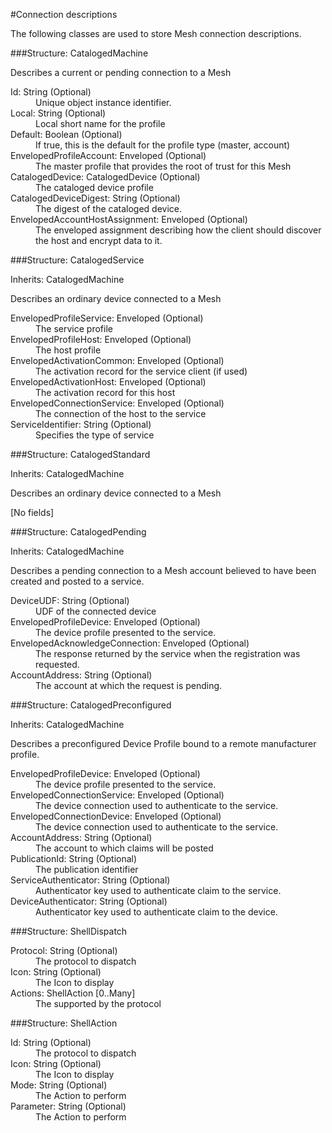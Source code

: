 ﻿

#Connection descriptions

The following classes are used to store Mesh connection descriptions.

###Structure: CatalogedMachine

Describes a current or pending connection to a Mesh

<dl>
<dt>Id: String (Optional)
<dd>Unique object instance identifier.
<dt>Local: String (Optional)
<dd>Local short name for the profile
<dt>Default: Boolean (Optional)
<dd>If true, this is the default for the profile type (master, account)
<dt>EnvelopedProfileAccount: Enveloped<ProfileAccount> (Optional)
<dd>The master profile that provides the root of trust for this Mesh
<dt>CatalogedDevice: CatalogedDevice (Optional)
<dd>The cataloged device profile
<dt>CatalogedDeviceDigest: String (Optional)
<dd>The digest of the cataloged device.
<dt>EnvelopedAccountHostAssignment: Enveloped<AccountHostAssignment> (Optional)
<dd>The enveloped assignment describing how the client should
discover the host and encrypt data to it.
</dl>
###Structure: CatalogedService

<dl>
<dt>Inherits:  CatalogedMachine
</dl>

Describes an ordinary device connected to a Mesh

<dl>
<dt>EnvelopedProfileService: Enveloped<ProfileService> (Optional)
<dd>The service profile
<dt>EnvelopedProfileHost: Enveloped<ProfileHost> (Optional)
<dd>The host profile
<dt>EnvelopedActivationCommon: Enveloped<ActivationCommon> (Optional)
<dd>The activation record for the service client (if used)
<dt>EnvelopedActivationHost: Enveloped<ActivationHost> (Optional)
<dd>The activation record for this host
<dt>EnvelopedConnectionService: Enveloped<ConnectionService> (Optional)
<dd>The connection of the host to the service
<dt>ServiceIdentifier: String (Optional)
<dd>Specifies the type of service 
</dl>
###Structure: CatalogedStandard

<dl>
<dt>Inherits:  CatalogedMachine
</dl>

Describes an ordinary device connected to a Mesh

[No fields]

###Structure: CatalogedPending

<dl>
<dt>Inherits:  CatalogedMachine
</dl>

Describes a pending connection to a Mesh account believed to have been 
created and posted to a service.

<dl>
<dt>DeviceUDF: String (Optional)
<dd>UDF of the connected device
<dt>EnvelopedProfileDevice: Enveloped<ProfileDevice> (Optional)
<dd>The device profile presented to the service.
<dt>EnvelopedAcknowledgeConnection: Enveloped<AcknowledgeConnection> (Optional)
<dd>The response returned by the service when the registration was requested.
<dt>AccountAddress: String (Optional)
<dd>The account at which the request is pending.
</dl>
###Structure: CatalogedPreconfigured

<dl>
<dt>Inherits:  CatalogedMachine
</dl>

Describes a preconfigured Device Profile bound to a remote 
manufacturer profile.

<dl>
<dt>EnvelopedProfileDevice: Enveloped<ProfileDevice> (Optional)
<dd>The device profile presented to the service.
<dt>EnvelopedConnectionService: Enveloped<ConnectionService> (Optional)
<dd>The device connection used to authenticate to the service.
<dt>EnvelopedConnectionDevice: Enveloped<ConnectionDevice> (Optional)
<dd>The device connection used to authenticate to the service.
<dt>AccountAddress: String (Optional)
<dd>The account to which claims will be posted
<dt>PublicationId: String (Optional)
<dd>The publication identifier
<dt>ServiceAuthenticator: String (Optional)
<dd>Authenticator key used to authenticate claim to the service.
<dt>DeviceAuthenticator: String (Optional)
<dd>Authenticator key used to authenticate claim to the device.
</dl>
###Structure: ShellDispatch

<dl>
<dt>Protocol: String (Optional)
<dd>The protocol to dispatch
<dt>Icon: String (Optional)
<dd>The Icon to display
<dt>Actions: ShellAction [0..Many]
<dd>The supported by the protocol
</dl>
###Structure: ShellAction

<dl>
<dt>Id: String (Optional)
<dd>The protocol to dispatch
<dt>Icon: String (Optional)
<dd>The Icon to display
<dt>Mode: String (Optional)
<dd>The Action to perform
<dt>Parameter: String (Optional)
<dd>The Action to perform
</dl>
